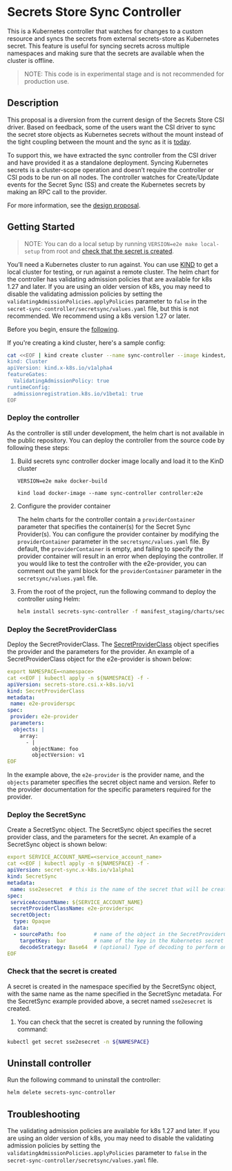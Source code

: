 # Secrets Store Sync Controller

This is a Kubernetes controller that watches for changes to a custom resource and syncs the secrets from external secrets-store as Kubernetes secret. This feature is useful for syncing secrets across multiple namespaces and making sure that the secrets are available when the cluster is offline.

> NOTE: This code is in experimental stage and is not recommended for production use.

## Description

This proposal is a diversion from the current design of the Secrets Store CSI driver. Based on feedback, some of the users want the CSI driver to sync the secret store objects as Kubernetes secrets without the mount instead of the tight coupling between the mount and the sync as it is [today](https://secrets-store-csi-driver.sigs.k8s.io/topics/sync-as-kubernetes-secret).

To support this, we have extracted the sync controller from the CSI driver and have provided it as a standalone deployment. Syncing Kubernetes secrets is a cluster-scope operation and doesn’t require the controller or CSI pods to be run on all nodes. The controller watches for Create/Update events for the Secret Sync (SS) and create the Kubernetes secrets by making an RPC call to the provider.

For more information, see the [design proposal](https://docs.google.com/document/d/1Ylwpg-YXNw6kC9-kdHNYD3ZKskj9TTIopwIxz5VUOW4/edit#heading=h.n3xa8h2b1inm).

## Getting Started

> NOTE: You can do a local setup by running `VERSION=e2e make local-setup` from 
> root and [check that the secret is created](#check-that-the-secret-is-created).

You’ll need a Kubernetes cluster to run against. You can use [KIND](https://sigs.k8s.io/kind) to get a local cluster for testing, or run against a remote cluster.
The helm chart for the controller has validating admission policies that are available for k8s 1.27 and later. If you are using an older version of k8s, you may need to disable the validating admission policies by setting the `validatingAdmissionPolicies.applyPolicies` parameter to `false` in the `secret-sync-controller/secretsync/values.yaml` file, but this is not recommended. We recommend using a k8s version 1.27 or later.

Before you begin, ensure the [following](https://kubernetes.io/docs/reference/access-authn-authz/validating-admission-policy/#before-you-begin).

If you're creating a kind cluster, here's a sample config:

```bash
cat <<EOF | kind create cluster --name sync-controller --image kindest/node:v1.29.2 --config=-
kind: Cluster
apiVersion: kind.x-k8s.io/v1alpha4
featureGates:
  ValidatingAdmissionPolicy: true
runtimeConfig:
  admissionregistration.k8s.io/v1beta1: true
EOF
```

### Deploy the controller

As the controller is still under development, the helm chart is not available in the public repository. You can deploy the controller from the source code by following these steps:

1. Build secrets sync controller docker image locally and load it to the KinD cluster
   ```shell
   VERSION=e2e make docker-build
   
   kind load docker-image --name sync-controller controller:e2e
   ```

1. Configure the provider container

   The helm charts for the controller contain a `providerContainer` parameter that specifies the container(s) for the Secret Sync Provider(s). You can configure the provider container by modifying the `providerContainer` parameter in the `secretsync/values.yaml` file. By default, the `providerContainer` is empty, and failing to specify the provider container will result in an error when deploying the controller. If you would like to test the controller with the e2e-provider, you can comment out the yaml block for the `providerContainer` parameter in the `secretsync/values.yaml` file.

1. From the root of the project, run the following command to deploy the controller using Helm:

    ```bash
    helm install secrets-sync-controller -f manifest_staging/charts/secrets-store-sync-controller/values.yaml manifest_staging/charts/secrets-store-sync-controller
    ```

### Deploy the SecretProviderClass

Deploy the SecretProviderClass. The [SecretProviderClass](https://secrets-store-csi-driver.sigs.k8s.io/concepts#secretproviderclass) object specifies the provider and the parameters for the provider. An example of a SecretProviderClass object for the e2e-provider is shown below:

```yaml
export NAMESPACE=<namespace>
cat <<EOF | kubectl apply -n ${NAMESPACE} -f -
apiVersion: secrets-store.csi.x-k8s.io/v1
kind: SecretProviderClass
metadata:
 name: e2e-providerspc
spec:
 provider: e2e-provider
 parameters:
  objects: |
    array:
      - |
        objectName: foo
        objectVersion: v1
EOF
```

In the example above, the `e2e-provider` is the provider name, and the `objects` parameter specifies the secret object name and version. Refer to the provider documentation for the specific parameters required for the provider.

### Deploy the SecretSync

Create a SecretSync object. The SecretSync object specifies the secret provider class, and the parameters for the secret. An example of a SecretSync object is shown below:

```yaml
export SERVICE_ACCOUNT_NAME=<service_account_name>
cat <<EOF | kubectl apply -n ${NAMESPACE} -f -
apiVersion: secret-sync.x-k8s.io/v1alpha1
kind: SecretSync
metadata:
 name: sse2esecret  # this is the name of the secret that will be created
spec:
 serviceAccountName: ${SERVICE_ACCOUNT_NAME}
 secretProviderClassName: e2e-providerspc
 secretObject:
  type: Opaque
  data:
  - sourcePath: foo         # name of the object in the SecretProviderClass
    targetKey:  bar         # name of the key in the Kubernetes secret
    decodeStrategy: Base64  # (optional) Type of decoding to perform on data returned from the provider; default is "None"
EOF
```

### Check that the secret is created

A secret is created in the namespace specified by the SecretSync object, with the same name as the name specified in the SecretSync metadata. For the SecretSync example provided above, a secret named `sse2esecret` is created.

1. You can check that the secret is created by running the following command:
```sh
kubectl get secret sse2esecret -n ${NAMESPACE}
```

## Uninstall controller

Run the following command to uninstall the controller:

```bash
helm delete secrets-sync-controller
```

<!-- Add this section once we have e2e tests 
## Test the controller with e2e-provider
If you want to test the controller with the e2e-provider, follow these steps:

From the root of the project, run the following command to run the e2e tests:
```sh
bats test/bats/e2e-provider-ssc.bats
```
-->

## Troubleshooting
The validating admission policies are available for k8s 1.27 and later. If you are using an older version of k8s, you may need to disable the validating admission policies by setting the `validatingAdmissionPolicies.applyPolicies` parameter to `false` in the `secret-sync-controller/secretsync/values.yaml` file.
